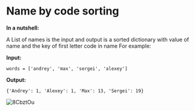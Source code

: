 # Name by code sorting
**In a nutshell:**

A List of names is the input and output is a sorted dictionary with value of name and the key of first letter code in name
For example:

**Input:**
```
words = ['andrey', 'max', 'sergei', 'alexey']
```
**Output:**
```
{'Andrey': 1, 'Alexey': 1, 'Max': 13, 'Sergei': 19}
```


![8CbztOu](https://user-images.githubusercontent.com/52380931/119222066-31344980-bafb-11eb-913e-56d24f4a2d5e.png)
